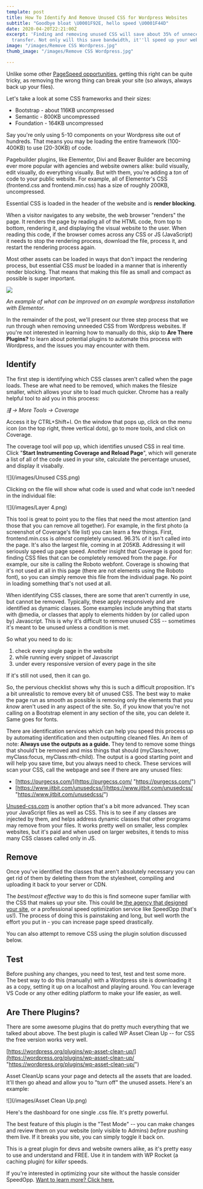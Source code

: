 ```yaml
---
template: post
title: How To Identify And Remove Unused CSS for Wordpress Websites
subtitle: "Goodbye bloat \U0001F92E, hello speed \U0001F44D"
date: 2020-04-20T22:21:00Z
excerpt: 'Finding and removing unused CSS will save about 35% of unnecessary data
  transfer. Not only will this save bandwidth, it''ll speed up your website immensely. '
image: "/images/Remove CSS Wordpress.jpg"
thumb_image: "/images/Remove CSS Wordpress.jpg"

---
```

Unlike some other [PageSpeed opportunities](https://speedopp.com/posts/how-to-eliminate-render-blocking-resources-for-wordpress-websites/), getting this right can be quite tricky, as removing the wrong thing can break your site (so always, always back up your files). 

Let's take a look at some CSS frameworks and their sizes: 

* Bootstrap - about 116KB uncompressed
* Semantic - 800KB uncompressed
* Foundation - 164KB uncompressed

Say you're only using 5-10 components on your Wordpress site out of hundreds. That means you may be loading the entire framework (100-400KB) to use (20-30KB) of code.

Pagebuilder plugins, like Elementor, Divi and Beaver Builder are becoming ever more popular with agencies and website owners alike: build visually, edit visually, do everything visually. But with them, you're adding a _ton_ of code to your public website. For example, all of Elementor's CSS (frontend.css and frontend.min.css) has a size of roughly 200KB, uncompressed.

Essential CSS is loaded in the header of the website and is **render blocking**. 

When a visitor navigates to any website, the web browser "renders" the page. It renders the page by reading all of the HTML code, from top to bottom, rendering it, and displaying the visual website to the user. When reading this code, if the browser comes across any CSS or JS (JavaScript) it needs to stop the rendering process, download the file, process it, and restart the rendering process again.

Most other assets can be loaded in ways that don't impact the rendering process, but essential CSS _must_ be loaded in a manner that is inherently render blocking. That means that making this file as small and compact as possible is super important.

![](/images/UnUsedCSS.png)

_An example of what can be improved on an example wordpress installation with Elementor._ 

In the remainder of the post, we'll present our three step process that we run through when removing unneeded CSS from Wordpress websites. If you're not interested in learning how to manually do this, skip to **Are There Plugins?** to learn about potential plugins to automate this process with Wordpress, and the issues you may encounter with them.

## Identify

The first step is identifying which CSS classes aren't called when the page loads. These are what need to be removed, which makes the filesize smaller, which allows your site to load much quicker. Chrome has a really helpful tool to aid you in this process: 

_⇶ -> More Tools -> Coverage_

Access it by CTRL+Shift+I. On the window that pops up, click on the menu icon (on the top right, three vertical dots), go to more tools, and click on Coverage. 

The coverage tool will pop up, which identifies unused CSS in real time. Click "**Start Instrumenting Coverage and Reload Page**", which will generate a list of all of the code used in your site, calculate the percentage unused, and display it visabally. 

![](/images/Unused CSS.png)

Clicking on the file will show what code is used and what code isn't needed in the individual file:

![](/images/Layer 4.png)

This tool is great to point you to the files that need the most attention (and those that you can remove all together). For example, in the first photo (a screenshot of Coverage's file list) you can learn a few things. First, frontend.min.css is _almost_ completely unused. 96.3% of it isn't called into the page. It's also the largest file, coming in at 205KB. Addressing it will seriously speed up page speed. Another insight that Coverage is good for: finding CSS files that can be completely removed from the page. For example, our site is calling the Roboto webfont. Coverage is showing that it's not used at all in this page (there are not elements using the Roboto font), so you can simply remove this file from the individual page. No point in loading something that's not used at all. 

When identifying CSS classes, there are some that aren't currently in use, but cannot be removed. Typically, these apply responsively and are identified as dynamic classes. Some examples include anything that starts with @media, or classes that apply to elements hidden by (or called upon by) Javascript. This is why it's difficult to remove unused CSS -- sometimes it's meant to be unused unless a condition is met. 

So what you need to do is: 

1. check every single page in the website
2. while running every snippet of Javascript
3. under every responsive version of every page in the site

If it's still not used, then it can go. 

So, the pervious checklist shows why this is such a difficult proposition. It's a bit unrealistic to remove every bit of unused CSS. The best way to make the page run as smooth as possible is removing only the elements that you _know_ aren't used in any aspect of the site. So, if you know that you're not calling on a Bootstrap element in any section of the site, you can delete it. Same goes for fonts. 

There are identification services which can help you speed this process up by automating identification and then outputting cleaned files. An item of note: **Always use the outputs as a guide.** They tend to remove some things that should't be removed and miss things that should (myClass:hover, myClass:focus, myClass:nth-child). The output is a good starting point and will help you save time, but you always need to check. These services will scan your CSS, call the webpage and see if there are any unused files: 

* [https://purgecss.com/](https://purgecss.com/ "https://purgecss.com/")
* [https://www.jitbit.com/unusedcss/](https://www.jitbit.com/unusedcss/ "https://www.jitbit.com/unusedcss/")

[Unused-css.com](https://unused-css.com?fpr=speedopp) is another option that's a bit more advanced. They scan your JavaScript files as well as CSS. This is to see if any classes are injected by them, and helps address dynamic classes that other programs may remove from your files. It works pretty well on smaller, less complex websites, but it's paid and when used on larger websites, it tends to miss many CSS classes called only in JS.

## Remove

Once you've identified the classes that aren't absolutely necessary you can get rid of them by deleting them from the stylesheet, compiling and uploading it back to your server or CDN.

The _best/most effective_ way to do this is find someone super familiar with the CSS that makes up your site. This could be[ the agency that designed your site](https://isotropic.co), or a professional speed optimization service like SpeedOpp (that's us!). The process of doing this is painstaking and long, but well worth the effort you put in - you can increase page speed drastically. 

You can also attempt to remove CSS using the plugin solution discussed below.

## Test

Before pushing any changes, you need to test, test and test some more. The best way to do this (manually) with a Wordpress site is downloading it as a copy, setting it up on a localhost and playing around. You can leverage VS Code or any other editing platform to make your life easier, as well. 

## Are There Plugins?

There are some awesome plugins that do pretty much everything that we talked about above. The best plugin is called WP Asset Clean Up -- for CSS the free version works very well. 

[https://wordpress.org/plugins/wp-asset-clean-up/](https://wordpress.org/plugins/wp-asset-clean-up/ "https://wordpress.org/plugins/wp-asset-clean-up/")

Asset CleanUp scans your page and detects all the assets that are loaded. It'll then go ahead and allow you to "turn off" the unused assets. Here's an example:

![](/images/Asset Clean Up.png)

Here's the dashboard for one single .css file. It's pretty powerful. 

The best feature of this plugin is the "Test Mode" -- you can make changes and review them on your website (only visible to Admins) _before_ pushing them live. If it breaks you site, you can simply toggle it back on. 

This is a great plugin for devs and website owners alike, as it's pretty easy to use and understand and FREE. Use it in tandem with WP Rocket (a caching plugin) for _killer_ speeds. 

If you're interested in optimizing your site without the hassle consider SpeedOpp. [Want to learn more? Click here.](https://speedopp.com/contact)  
 
